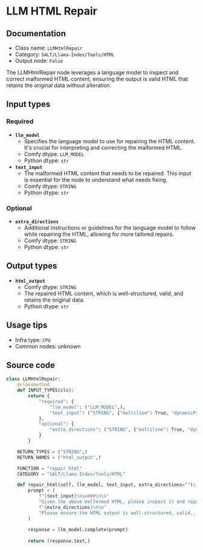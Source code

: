 # LLM HTML Repair
## Documentation
- Class name: `LLMHtmlRepair`
- Category: `SALT/Llama-Index/Tools/HTML`
- Output node: `False`

The LLMHtmlRepair node leverages a language model to inspect and correct malformed HTML content, ensuring the output is valid HTML that retains the original data without alteration.
## Input types
### Required
- **`llm_model`**
    - Specifies the language model to use for repairing the HTML content. It's crucial for interpreting and correcting the malformed HTML.
    - Comfy dtype: `LLM_MODEL`
    - Python dtype: `str`
- **`text_input`**
    - The malformed HTML content that needs to be repaired. This input is essential for the node to understand what needs fixing.
    - Comfy dtype: `STRING`
    - Python dtype: `str`
### Optional
- **`extra_directions`**
    - Additional instructions or guidelines for the language model to follow while repairing the HTML, allowing for more tailored repairs.
    - Comfy dtype: `STRING`
    - Python dtype: `str`
## Output types
- **`html_output`**
    - Comfy dtype: `STRING`
    - The repaired HTML content, which is well-structured, valid, and retains the original data.
    - Python dtype: `str`
## Usage tips
- Infra type: `CPU`
- Common nodes: unknown


## Source code
```python
class LLMHtmlRepair:
    @classmethod
    def INPUT_TYPES(cls):
        return {
            "required": {
                "llm_model": ("LLM_MODEL",),
                "text_input": ("STRING", {"multiline": True, "dynamicPrompts": False, "placeholder": "Malformed HTML..."}),
            },
            "optional": {
                "extra_directions": ("STRING", {"multiline": True, "dynamicPrompts": False, "placeholder": "Extra directions for the LLM to follow..."}),
            }
        }

    RETURN_TYPES = ("STRING",)
    RETURN_NAMES = ("html_output",)

    FUNCTION = "repair_html"
    CATEGORY = "SALT/Llama-Index/Tools/HTML"

    def repair_html(self, llm_model, text_input, extra_directions=""):
        prompt = (
            f"{text_input}\n\n###\n\n"
            "Given the above malformed HTML, please inspect it and repair it so that it's valid HTML, without changing or losing any data if possible."
            f"{extra_directions}\n\n"
            "Please ensure the HTML output is well-structured, valid,, and does not omit any data."
        )
        
        response = llm_model.complete(prompt)
        
        return (response.text,)

```
